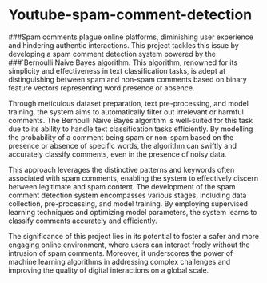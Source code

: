 # Youtube-spam-comment-detection

###Spam comments plague online platforms, diminishing user experience and hindering authentic interactions. This project tackles this issue by developing a spam comment detection system powered by the ###`Bernoulli Naive Bayes algorithm. This algorithm, renowned for its simplicity and effectiveness in text classification tasks, is adept at distinguishing between spam and non-spam comments based on binary feature vectors representing word presence or absence. 

Through meticulous dataset preparation, text pre-processing, and model training, the system aims to automatically filter out irrelevant or harmful comments. The Bernoulli Naive Bayes algorithm is well-suited for this task due to its ability to handle text classification tasks efficiently. By modelling the probability of a comment being spam or non-spam based on the presence or absence of specific words, the algorithm can swiftly and accurately classify comments, even in the presence of noisy data.

This approach leverages the distinctive patterns and keywords often associated with spam comments, enabling the system to effectively discern between legitimate and spam content. The development of the spam comment detection system encompasses various stages, including data collection, pre-processing, and model training. By employing supervised learning techniques and optimizing model parameters, the system learns to classify comments accurately and efficiently. 

The significance of this project lies in its potential to foster a safer and more engaging online environment, where users can interact freely without the intrusion of spam comments. Moreover, it underscores the power of machine learning algorithms in addressing complex challenges and improving the quality of digital interactions on a global scale.
